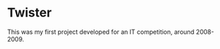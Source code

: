 Twister
==============

This was my first project developed for an IT competition, around 2008-2009.
